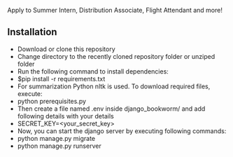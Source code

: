  Apply to Summer Intern, Distribution Associate, Flight Attendant and more!

## Installation
* Download or clone this repository
* Change directory to the recently cloned repository folder or unziped folder
* Run the following command to install dependencies:
* $pip install -r requirements.txt
* For summarization Python nltk is used. To download required files, execute:
* python prerequisites.py
* Then create a file named .env inside django_bookworm/ and add following details with your details
* SECRET_KEY=<your_secret_key>
* Now, you can start the django server by executing following commands:
* python manage.py migrate
* python manage.py runserver
